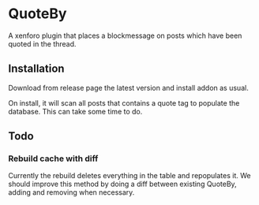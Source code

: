 # QuoteBy

A xenforo plugin that places a blockmessage on posts which have been quoted in the thread.

## Installation

Download from release page the latest version and install addon as usual.

On install, it will scan all posts that contains a quote tag to populate the database. This can take some time to do.

## Todo

### Rebuild cache with diff

Currently the rebuild deletes everything in the table and repopulates it. We should improve this method by doing a diff between existing QuoteBy, adding and removing when necessary.